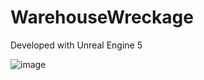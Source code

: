 # WarehouseWreckage

Developed with Unreal Engine 5


![image](https://github.com/AnnaKabatova/ue5_warehouse_wreckage/assets/80786573/223041d1-2270-402f-b6a1-e377051626fd)
